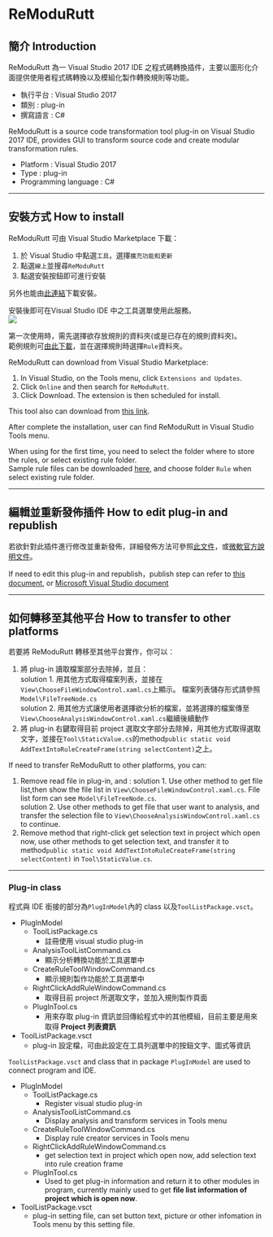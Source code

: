 # ReModuRutt

## 簡介 Introduction
ReModuRutt 為一 Visual Studio 2017 IDE 之程式碼轉換插件，主要以圖形化介面提供使用者程式碼轉換以及模組化製作轉換規則等功能。
- 執行平台 : Visual Studio 2017 
- 類別 : plug-in
- 撰寫語言 : C# 

ReModuRutt is a source code transformation tool plug-in on Visual Studio 2017 IDE, provides GUI to transform source code and create modular transformation rules. 
- Platform : Visual Studio 2017
- Type : plug-in
- Programming language : C#

---
## 安裝方式 How to install
ReModuRutt 可由 Visual Studio Marketplace 下載：
1. 於 Visual Studio 中點選`工具`，選擇`擴充功能和更新`
2. 點選`線上`並搜尋`ReModuRutt`
3. 點選安裝按鈕即可進行安裝

另外也能由[此連結](https://marketplace.visualstudio.com/items?itemName=ncupslab.ReModuRutt)下載安裝。

安裝後即可在Visual Studio IDE 中之工具選單使用此服務。\
![](https://i.imgur.com/FixSRoQ.png)

第一次使用時，需先選擇欲存放規則的資料夾(或是已存在的規則資料夾)。\
範例規則可[由此下載](https://github.com/ncu-psl/ReModuRutt/tree/master/AnalysisExtension/Rule)，並在選擇規則時選擇`Rule`資料夾。

ReModuRutt can download from Visual Studio Marketplace:
1. In Visual Studio, on the Tools menu, click `Extensions and Updates`.
2. Click `Online` and then search for `ReModuRutt`.
3. Click Download. The extension is then scheduled for install.

This tool also can download from [this link](https://marketplace.visualstudio.com/items?itemName=ncupslab.ReModuRutt).

After complete the installation, user can find ReModuRutt in Visual Studio Tools menu.

When using for the first time, you need to select the folder where to store the rules, or select existing rule folder.\
Sample rule files can be downloaded [here](https://github.com/ncu-psl/ReModuRutt/tree/master/AnalysisExtension/Rule), and choose folder `Rule` when select existing rule folder.


---

## 編輯並重新發佈插件 How to edit plug-in and republish
若欲針對此插件進行修改並重新發佈，詳細發佈方法可參照[此文件](https://github.com/ncu-psl/wiki/blob/master/Deployment/Visual%20Studio%20Marcketplace%20plug-in%20publish%20direction.md)，或[微軟官方說明文件](https://docs.microsoft.com/en-us/visualstudio/extensibility/walkthrough-publishing-a-visual-studio-extension?view=vs-2019)。

If need to edit this plug-in and republish，publish step can refer to [this document](https://github.com/ncu-psl/wiki/blob/master/Deployment/Visual%20Studio%20Marcketplace%20plug-in%20publish%20direction.md), or [Microsoft Visual Studio  document](https://docs.microsoft.com/en-us/visualstudio/extensibility/walkthrough-publishing-a-visual-studio-extension?view=vs-2019)

---

## 如何轉移至其他平台 How to transfer to other platforms

若要將 ReModuRutt 轉移至其他平台實作，你可以：

1. 將 plug-in 讀取檔案部分去除掉，並且：\
    solution 1. 用其他方式取得檔案列表，並接在`View\ChooseFileWindowControl.xaml.cs`上顯示。
            檔案列表儲存形式請參照`Model\FileTreeNode.cs`            
    solution 2. 用其他方式讓使用者選擇欲分析的檔案，並將選擇的檔案傳至`View\ChooseAnalysisWindowControl.xaml.cs`繼續後續動作    
2. 將 plug-in 右鍵取得目前 project 選取文字部分去除掉，用其他方式取得選取文字，並接在`Tool\StaticValue.cs`的method`public static void AddTextIntoRuleCreateFrame(string selectContent)`之上。

If need to transfer ReModuRutt to other platforms, you can:
1. Remove read file in plug-in, and :
    solution 1. Use other method to get file list,then show the file list in `View\ChooseFileWindowControl.xaml.cs`.
            File list form can see `Model\FileTreeNode.cs`.            
    solution 2. Use other methods to get file that user want to analysis, and transfer the selection file to `View\ChooseAnalysisWindowControl.xaml.cs` to continue. 
2. Remove method that right-click get selection text in project which open now, use other methods to get selection text, and transfer it to method`public static void AddTextIntoRuleCreateFrame(string selectContent)` in `Tool\StaticValue.cs`.
---
### Plug-in class
程式與 IDE 銜接的部分為`PlugInModel`內的 class 以及`ToolListPackage.vsct`。
- PlugInModel
    - ToolListPackage.cs
        - 註冊使用 visual studio plug-in
    - AnalysisToolListCommand.cs
        - 顯示分析轉換功能於工具選單中
    - CreateRuleToolWindowCommand.cs
        - 顯示規則製作功能於工具選單中
    - RightClickAddRuleWindowCommand.cs
        - 取得目前 project 所選取文字，並加入規則製作頁面
    - PlugInTool.cs
        - 用來存取 plug-in 資訊並回傳給程式中的其他模組，目前主要是用來取得 **Project 列表資訊**
- ToolListPackage.vsct
    - plug-in 設定檔，可由此設定在工具列選單中的按鈕文字、圖式等資訊

`ToolListPackage.vsct` and class that in package `PlugInModel` are used to connect program and IDE.
- PlugInModel
    - ToolListPackage.cs
        - Register visual studio plug-in
    - AnalysisToolListCommand.cs
        - Display analysis and transform services in Tools menu
    - CreateRuleToolWindowCommand.cs
        - Display rule creator services in Tools menu
    - RightClickAddRuleWindowCommand.cs
        - get selection text in project which open now, add selection text into rule creation frame
    - PlugInTool.cs
        - Used to get plug-in information and return it to other modules in program, currently mainly used to get **file list  information of project which is open now**. 
- ToolListPackage.vsct
    - plug-in setting file, can set button text, picture or other infomation in Tools menu by this setting file.
